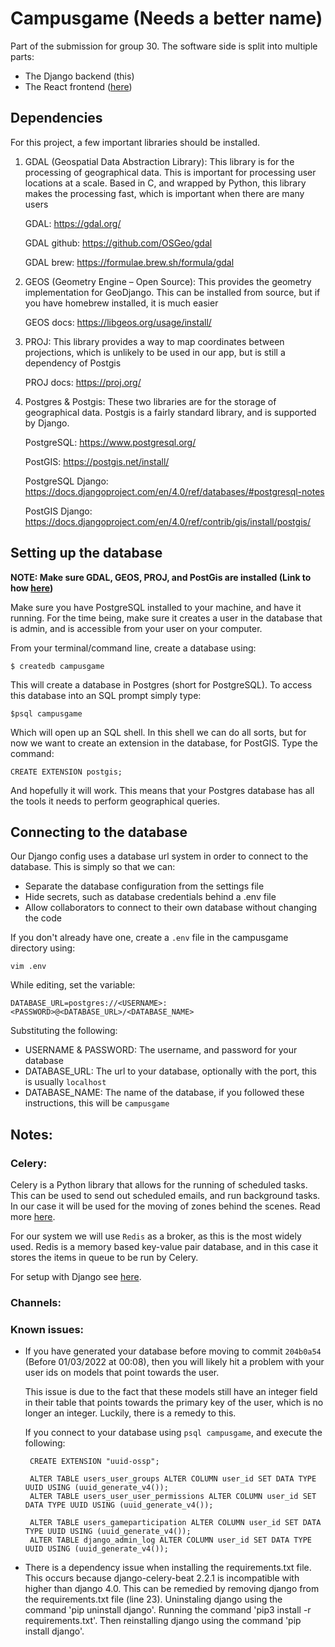 # Campusgame (Needs a better name)

Part of the submission for group 30. The software side is split into multiple parts:

- The Django backend (this)
- The React frontend ([here](https://github.com/uoe-compsci-grp30/campusgame-react))

## Dependencies

For this project, a few important libraries should be installed.

1. GDAL (Geospatial Data Abstraction Library): This library is for the processing of geographical data. This is
   important for processing user locations at a scale. Based in C, and wrapped by Python, this library makes the
   processing fast, which is important when there are many users

   GDAL: https://gdal.org/

   GDAL github: https://github.com/OSGeo/gdal

   GDAL brew: https://formulae.brew.sh/formula/gdal

2. GEOS (Geometry Engine – Open Source): This provides the geometry implementation for GeoDjango. This can be installed
   from source, but if you have homebrew installed, it is much easier

   GEOS docs: https://libgeos.org/usage/install/

3. PROJ: This library provides a way to map coordinates between projections, which is unlikely to be used in our app,
   but is still a dependency of Postgis

   PROJ docs: https://proj.org/

5. Postgres & Postgis: These two libraries are for the storage of geographical data. Postgis is a fairly standard
   library, and is supported by Django.

   PostgreSQL: https://www.postgresql.org/

   PostGIS: https://postgis.net/install/

   PostgreSQL Django: https://docs.djangoproject.com/en/4.0/ref/databases/#postgresql-notes

   PostGIS Django: https://docs.djangoproject.com/en/4.0/ref/contrib/gis/install/postgis/

## Setting up the database

__NOTE: Make sure GDAL, GEOS, PROJ, and PostGis are installed (Link to
how [here](https://docs.djangoproject.com/en/4.0/ref/contrib/gis/install/geolibs/#geosbuild))__

Make sure you have PostgreSQL installed to your machine, and have it running. For the time being, make sure it creates a
user in the database that is admin, and is accessible from your user on your computer.

From your terminal/command line, create a database using:

`$ createdb campusgame`

This will create a database in Postgres (short for PostgreSQL). To access this database into an SQL prompt simply type:

`$psql campusgame`

Which will open up an SQL shell. In this shell we can do all sorts, but for now we want to create an extension in the
database, for PostGIS. Type the command:

`CREATE EXTENSION postgis;`

And hopefully it will work. This means that your Postgres database has all the tools it needs to perform geographical
queries.

## Connecting to the database

Our Django config uses a database url system in order to connect to the database. This is simply so that we can:

- Separate the database configuration from the settings file
- Hide secrets, such as database credentials behind a .env file
- Allow collaborators to connect to their own database without changing the code

If you don't already have one, create a `.env` file in the campusgame directory using:

`vim .env`

While editing, set the variable:

`DATABASE_URL=postgres://<USERNAME>:<PASSWORD>@<DATABASE_URL>/<DATABASE_NAME>`

Substituting the following:

- USERNAME & PASSWORD: The username, and password for your database
- DATABASE_URL: The url to your database, optionally with the port, this is usually `localhost`
- DATABASE_NAME: The name of the database, if you followed these instructions, this will be `campusgame`

## Notes:

### Celery:

Celery is a Python library that allows for the running of scheduled tasks. This can be used to send out scheduled
emails, and run background tasks. In our case it will be used for the moving of zones behind the scenes. Read
more [here](https://docs.celeryproject.org/en/stable/getting-started/introduction.html).

For our system we will use `Redis` as a broker, as this is the most widely used. Redis is a memory based key-value pair
database, and in this case it stores the items in queue to be run by Celery.

For setup with Django see [here](https://docs.celeryproject.org/en/stable/django/first-steps-with-django.html).

### Channels:

### Known issues:

- If you have generated your database before moving to commit `204b0a54` (Before 01/03/2022 at 00:08), then you will
  likely hit a problem with your user ids on models that point towards the user.

  This issue is due to the fact that these models still have an integer field in their table that points towards the
  primary key of the user, which is no longer an integer. Luckily, there is a remedy to this.

  If you connect to your database using `psql campusgame`, and execute the following:

   ```postgresql
    CREATE EXTENSION "uuid-ossp";
   
    ALTER TABLE users_user_groups ALTER COLUMN user_id SET DATA TYPE UUID USING (uuid_generate_v4());
    ALTER TABLE users_user_user_permissions ALTER COLUMN user_id SET DATA TYPE UUID USING (uuid_generate_v4());

    ALTER TABLE users_gameparticipation ALTER COLUMN user_id SET DATA TYPE UUID USING (uuid_generate_v4()); 
    ALTER TABLE django_admin_log ALTER COLUMN user_id SET DATA TYPE UUID USING (uuid_generate_v4());

   ```

- There is a dependency issue when installing the requirements.txt file. This occurs because django-celery-beat 2.2.1 is incompatible with higher than django 4.0. This can be remedied by removing django from the requirements.txt file (line 23). Uninstaling django using the command 'pip uninstall django'. Running the command 'pip3 install -r requirements.txt'. Then reinstalling django using the command 'pip install django'.